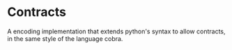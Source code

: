 # Contracts

A encoding implementation that extends python's syntax to allow contracts, in
the same style of the language cobra.
